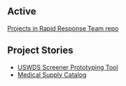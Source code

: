 ## Active

[Projects in Rapid Response Team repo](https://github.com/Bixal/rapid-response-team/projects)

## Project Stories

- [USWDS Screener Prototyping Tool](Project-story-—-USWDS-Screener-Prototyping-Tool)
- [Medical Supply Catalog](Project-story-—-Medical-Supply-Catalog)